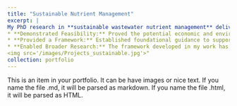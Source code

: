 ```yaml
---
title: "Sustainable Nutrient Management"
excerpt: |
My PhD research in **sustainable wastewater nutrient management** delivered the following key contributions:
* **Demonstrated Feasibility:** Proved the potential economic and environmental benefits of using bioextractive macroalgae aquaculture to substitute advanced wastewater treatment technologies.
* **Provided a Framework:** Established foundational guidance to support future research in macroalgae bioextraction.
* **Enabled Broader Research:** The framework developed in my work has been applied to extensive projects, including wastewater nutrient recovery and the development of seaweed-based climate change solutions.
<img src='/images/Projects_sustainable.jpg'>"
collection: portfolio
---
```


This is an item in your portfolio. It can be have images or nice text. If you name the file .md, it will be parsed as markdown. If you name the file .html, it will be parsed as HTML. 
